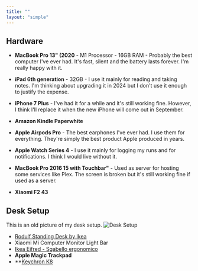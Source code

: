 ```yaml
---
title: ""
layout: "simple"
---
```


## Hardware

- **MacBook Pro 13" (2020** - M1 Processor - 16GB RAM - Probably the best computer I've ever had. It's fast, silent and the battery lasts forever. I'm really happy with it.
- **iPad 6th generation** - 32GB - I use it mainly for reading and taking notes. I'm thinking about upgrading it in 2024 but I don't use it enough to justify the expense.
- **iPhone 7 Plus** - I've had it for a while and it's still working fine. However, I think I'll replace it when the new iPhone will come out in September.
- **Amazon Kindle Paperwhite**
- **Apple Airpods Pro** - The best earphones I've ever had. I use them for everything. They're simply the best product Apple produced in years.
- **Apple Watch Series 4** - I use it mainly for logging my runs and for notifications. I think I would live without it.
- **MacBook Pro 2016 15 with Touchbar"** - Used as server for hosting some services like Plex. The screen is broken but it's still working fine if used as a server.

- **Xiaomi F2 43**

## Desk Setup

This is an old picture of my desk setup. ![Desk Setup](/img/desk.jpeg)

- [Rodulf Standing Desk by Ikea](https://www.ikea.com/it/it/p/rodulf-scrivania-regolabile-in-altezza-grigio-bianco-s99326170/)
- Xiaomi Mi Computer Monitor Light Bar
- [Ikea Eifred - Sgabello ergonomico](https://www.ikea.com/it/it/p/eifred-sedia-con-appoggio-per-ginocchia-gunnared-nero-grigio-90527069/)
- **Apple Magic Trackpad** 
- **[Keychron K8](https://www.keychron.com/products/keychron-k8-tenkeyless-wireless-mechanical-keyboard)

